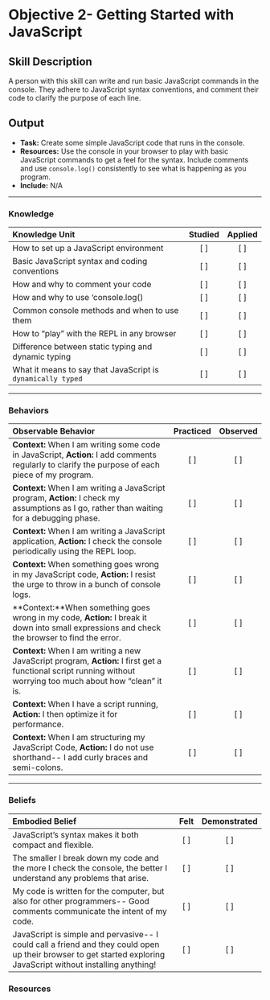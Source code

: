 # Objective 2- Getting Started with JavaScript

## Skill Description
A person with this skill can write and run basic JavaScript commands in the console.  They adhere to JavaScript syntax conventions, and comment their code to clarify the purpose of each line. 

## Output
- **Task:** Create some simple JavaScript code that runs in the console. 
- **Resources:** Use the console in your browser to play with basic JavaScript commands to get a feel for the syntax. Include comments and use `console.log()` consistently to see what is happening as you program. 
- **Include:** N/A

-------

### Knowledge

| Knowledge Unit   |      Studied      | Applied |
|:-------------|:------------------:|:--------:|
| How to set up a JavaScript environment  | [ ] | [ ] |
| Basic JavaScript syntax and coding conventions | [ ] | [ ] |
| How and why to comment your code | [ ] | [ ] | 
| How and why to use ‘console.log() | [ ] | [ ] |  
| Common console methods and when to use them | [ ] | [ ] | 
| How to “play” with the REPL in any browser | [ ] | [ ] |
| Difference between static typing and dynamic typing  | [ ] | [ ] |  
| What it means to say that JavaScript is `dynamically typed` | [ ] | [ ] | 

-------

### Behaviors

| Observable Behavior   |      Practiced      | Observed |
|:-------------|:------------------:|:--------:|
| **Context:** When I am writing some code in JavaScript, **Action:** I add comments regularly to clarify the purpose of each piece of my program.  |   [ ]   |   [ ] |
| **Context:** When I am writing a JavaScript program, **Action:** I check my assumptions as I go, rather than waiting for a debugging phase. |   [ ]   |   [ ] |
| **Context:** When I am writing a JavaScript application, **Action:** I check the console periodically using the REPL loop. |   [ ]   |   [ ] |
| **Context:** When something goes wrong in my JavaScript code, **Action:** I resist the urge to throw in a bunch of console logs. |   [ ]   |   [ ] |
| **Context:**When something goes wrong in my code, **Action:** I break it down into small expressions and check the browser to find the error. |   [ ]   |   [ ] |
| **Context:** When I am writing a new JavaScript program, **Action:** I first get a functional script running without worrying too much about how “clean” it is.  |   [ ]   |   [ ] |
| **Context:** When I have a script running, **Action:** I then optimize it for performance. |   [ ]   |   [ ] |
| **Context:** When I am structuring my JavaScript Code, **Action:** I do not use shorthand-- I add curly braces and semi-colons. |   [ ]   |   [ ] |


-------

### Beliefs

| Embodied Belief   |      Felt      | Demonstrated |
|:-------------|:------------------:|:--------:|
| JavaScript’s syntax makes it both compact and flexible. |   [ ]   |   [ ] |
| The smaller I break down my code and the more I check the console, the better I understand any problems that arise. |   [ ]   |   [ ] |
| My code is written for the computer, but also for other programmers-- Good comments communicate the intent of my code.  |   [ ]   |   [ ] |
| JavaScript is simple and pervasive-- I could call a friend and they could open up their browser to get started exploring JavaScript without installing anything!  |   [ ]   |   [ ] |

### Resources


